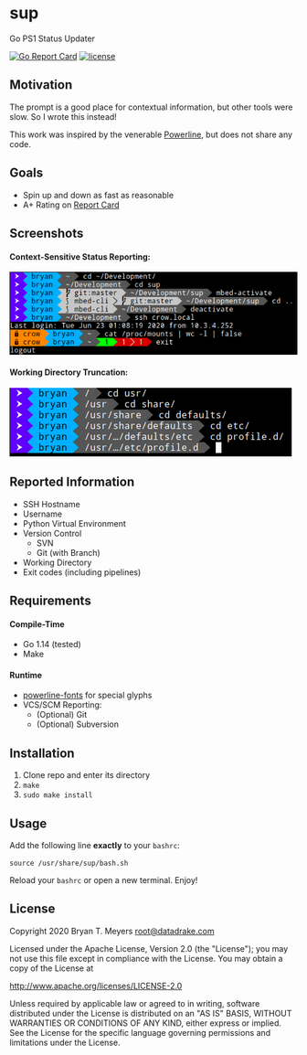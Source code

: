 # sup
Go PS1 Status Updater

[![Go Report Card](https://goreportcard.com/badge/github.com/DataDrake/sup)](https://goreportcard.com/report/github.com/DataDrake/sup) [![license](https://img.shields.io/github/license/DataDrake/sup.svg)]()

## Motivation

The prompt is a good place for contextual information, but other tools were slow. So I wrote this instead!

This work was inspired by the venerable [Powerline](https://github.com/powerline/powerline), but does not share any code.

## Goals

 * Spin up and down as fast as reasonable
 * A+ Rating on [Report Card](https://goreportcard.com/report/github.com/DataDrake/sup)
 
## Screenshots

#### Context-Sensitive Status Reporting:
![Status](images/status.png)

#### Working Directory Truncation:
![Dirs](images/dirs.png)
 
## Reported Information

* SSH Hostname
* Username
* Python Virtual Environment
* Version Control
  * SVN
  * Git (with Branch)
* Working Directory
* Exit codes (including pipelines)

## Requirements

#### Compile-Time
* Go 1.14 (tested)
* Make

#### Runtime
* [powerline-fonts](https://github.com/powerline/fonts) for special glyphs
* VCS/SCM Reporting:
  * (Optional) Git
  * (Optional) Subversion

## Installation

1. Clone repo and enter its directory
2. `make`
3. `sudo make install`

## Usage

Add the following line **exactly** to your `bashrc`:
```
source /usr/share/sup/bash.sh
```

Reload your `bashrc` or open a new terminal. Enjoy!

## License
 
Copyright 2020 Bryan T. Meyers <root@datadrake.com>
 
Licensed under the Apache License, Version 2.0 (the "License");
you may not use this file except in compliance with the License.
You may obtain a copy of the License at
 
http://www.apache.org/licenses/LICENSE-2.0
 
Unless required by applicable law or agreed to in writing, software
distributed under the License is distributed on an "AS IS" BASIS,
WITHOUT WARRANTIES OR CONDITIONS OF ANY KIND, either express or implied.
See the License for the specific language governing permissions and
limitations under the License.
